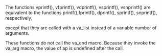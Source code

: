 The functions vprintf(), vfprintf(), vdprintf(), vsprintf(), vsnprintf() are equivalent to the functions printf(),fprintf(), dprintf(), sprintf(), snprintf(), respectively, 

except that they are called with a va_list instead of a variable number of arguments.  

These functions do not call the va_end  macro.   Because  they  invoke  the  va_arg
macro, the value of ap is undefined after the call.